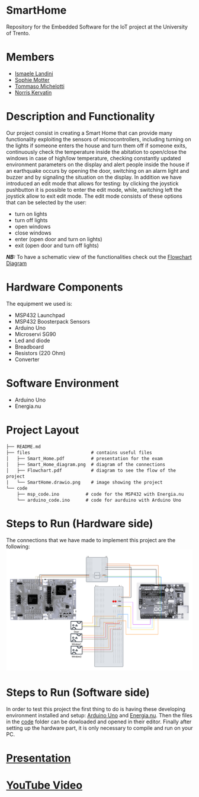 # SmartHome
Repository for the Embedded Software for the IoT project at the University of Trento.

# Members
- [Ismaele Landini](https://github.com/Ismaele-landini)
- [Sophie Motter](https://github.com/sophiee03)
- [Tommaso Michelotti](https://github.com/Tommo-Tom)
- [Norris Kervatin](https://github.com/kerva17)

# Description and Functionality
Our project consist in creating a Smart Home that can provide many functionality exploiting the sensors of microcontrollers, including turning on the lights if someone enters the house and turn them off if someone exits, continuously check the temperature inside the abitation to open/close the windows in case of high/low temperature, checking constantly updated environment parameters on the display and alert people inside the house if an earthquake occurs by opening the door, switching on an alarm light and buzzer and by signaling the situation on the display. 
In addition we have introduced an edit mode that allows for testing: by clicking the joystick pushbutton it is possible to enter the edit mode, while, switching left the joystick allow to exit edit mode. The edit mode consists of these options that can be selected by the user:
- turn on lights
- turn off lights
- open windows
- close windows
- enter (open door and turn on lights)
- exit (open door and turn off lights)

***NB:*** To have a schematic view of the functionalities check out the [Flowchart Diagram](https://github.com/sophiee03/SmartHome/blob/main/files/Flowchart.pdf)

# Hardware Components
The equipment we used is:
- MSP432 Launchpad
- MSP432 Boosterpack Sensors
- Arduino Uno
- Microservi SG90
- Led and diode
- Breadboard
- Resistors (220 Ohm)
- Converter

# Software Environment
- Arduino Uno
- Energia.nu

# Project Layout
```plaintext
├── README.md
├── files                       # contains useful files
│   ├── Smart_Home.pdf          # presentation for the exam
│   ├── Smart_Home_diagram.png  # diagram of the connections
│   ├── Flowchart.pdf           # diagram to see the flow of the project
|   └── SmartHome.drawio.png    # image showing the project
└── code
    ├── msp_code.ino          # code for the MSP432 with Energia.nu
    └── arduino_code.ino      # code for aurduino with Arduino Uno 
```
# Steps to Run (Hardware side)
The connections that we have made to implement this project are the following:
![Schema collegamenti](files/Smart_Home_diagram.png)

# Steps to Run (Software side)
In order to test this project the first thing to do is having these developing environment installed and setup: [Arduino Uno](https://www.arduino.cc/en/software/) and [Energia.nu](https://energia.nu/download/).
Then the files in the [code](https://github.com/sophiee03/SmartHome/tree/main/code) folder can be dowloaded and opened in their editor.
Finally after setting up the hardware part, it is only necessary to compile and run on your PC.

# [Presentation]()

# [YouTube Video]()


